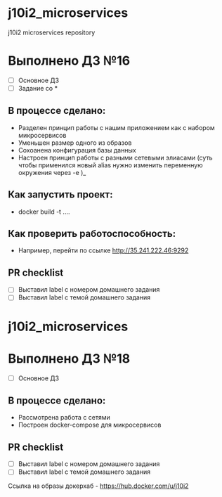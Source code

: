 # j10i2_microservices
j10i2 microservices repository

# Выполнено ДЗ №16

 - [ ] Основное ДЗ
 - [ ] Задание со *

## В процессе сделано:
 - Разделен принцип работы с нашим приложением как с набором микросервисов
 - Уменьшен размер одного из образов
 - Сохоанена конфигурация базы данных
 - Настроен принцип работы с разными сетевыми элиасами (суть чтобы применился новый alias нужно изменить переменную окружения через  -e )_

## Как запустить проект:
 - docker build -t ....

## Как проверить работоспособность:
 - Например, перейти по ссылке http://35.241.222.46:9292

## PR checklist
 - [ ] Выставил label с номером домашнего задания
 - [ ] Выставил label с темой домашнего задания
# j10i2_microservices


# Выполнено ДЗ №18

 - [ ] Основное ДЗ


## В процессе сделано:
 - Рассмотрена работа с сетями
 - Построен docker-compose для микросервисов



## PR checklist
 - [ ] Выставил label с номером домашнего задания
 - [ ] Выставил label с темой домашнего задания

 Ссылка на образы докерхаб - https://hub.docker.com/u/j10i2
